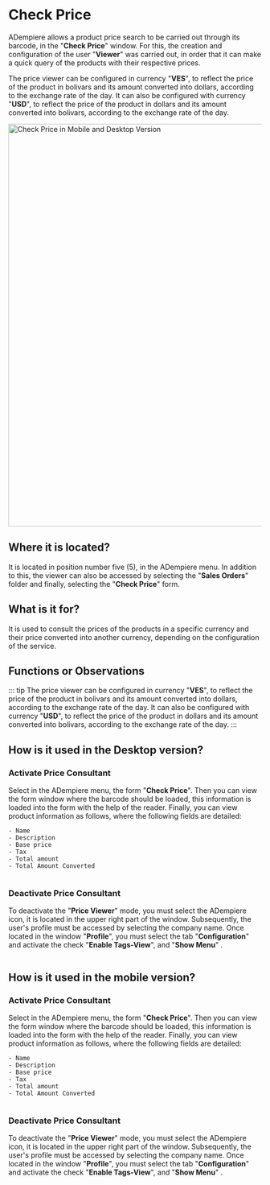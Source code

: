 # Check Price

ADempiere allows a product price search to be carried out through its barcode, in the "**Check Price**" window. For this, the creation and configuration of the user "**Viewer**" was carried out, in order that it can make a quick query of the products with their respective prices.

The price viewer can be configured in currency "**VES**", to reflect the price of the product in bolivars and its amount converted into dollars, according to the exchange rate of the day. It can also be configured with currency "**USD**", to reflect the price of the product in dollars and its amount converted into bolivars, according to the exchange rate of the day.

<img :src="$withBase('/images/forms/check-price/ui-version-check-price.png')" alt="Check Price in Mobile and Desktop Version" width="800px">

## Where it is located?

It is located in position number five (5), in the ADempiere menu. In addition to this, the viewer can also be accessed by selecting the "**Sales Orders**" folder and finally, selecting the "**Check Price**" form.

## What is it for?

It is used to consult the prices of the products in a specific currency and their price converted into another currency, depending on the configuration of the service.

## Functions or Observations

::: tip
The price viewer can be configured in currency "**VES**", to reflect the price of the product in bolivars and its amount converted into dollars, according to the exchange rate of the day. It can also be configured with currency "**USD**", to reflect the price of the product in dollars and its amount converted into bolivars, according to the exchange rate of the day.
:::

## How is it used in the Desktop version?

### Activate Price Consultant

Select in the ADempiere menu, the form "**Check Price**". Then you can view the form window where the barcode should be loaded, this information is loaded into the form with the help of the reader. Finally, you can view product information as follows, where the following fields are detailed:

    - Name
    - Description
    - Base price
    - Tax
    - Total amount
    - Total Amount Converted

<img :src="$withBase('/images/forms/check-price/activate-price-consultant-in-desktop-version.gif')" />

### Deactivate Price Consultant

To deactivate the "**Price Viewer**" mode, you must select the ADempiere icon, it is located in the upper right part of the window. Subsequently, the user's profile must be accessed by selecting the company name. Once located in the window "**Profile**", you must select the tab "**Configuration**" and activate the check "**Enable Tags-View**", and "**Show Menu**" .

<img :src="$withBase('/images/forms/check-price/disable-price-consultant-in-desktop-version.gif')" />

## How is it used in the mobile version?

### Activate Price Consultant

Select in the ADempiere menu, the form "**Check Price**". Then you can view the form window where the barcode should be loaded, this information is loaded into the form with the help of the reader. Finally, you can view product information as follows, where the following fields are detailed:

    - Name
    - Description
    - Base price
    - Tax
    - Total amount
    - Total Amount Converted

<img :src="$withBase('/images/forms/check-price/activate-price-consultant-in-the-mobile-version.gif')" />

### Deactivate Price Consultant

To deactivate the "**Price Viewer**" mode, you must select the ADempiere icon, it is located in the upper right part of the window. Subsequently, the user's profile must be accessed by selecting the company name. Once located in the window "**Profile**", you must select the tab "**Configuration**" and activate the check "**Enable Tags-View**", and "**Show Menu**" .

<img :src="$withBase('/images/forms/check-price/disable-price-consultant-in-mobile-version.gif')" />
